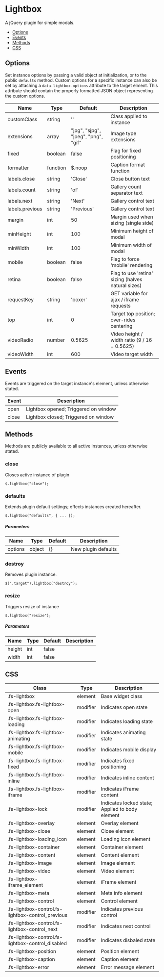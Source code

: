 # Lightbox

A jQuery plugin for simple modals.

* [Options](#options)
* [Events](#events)
* [Methods](#methods)
* [CSS](#css)

## Options

Set instance options by passing a valid object at initialization, or to the public `defaults` method. Custom options for a specific instance can also be set by attaching a `data-lightbox-options` attribute to the target elment. This attribute should contain the properly formatted JSON object representing the custom options.

| Name | Type | Default | Description |
| --- | --- | --- | --- |
| customClass | string | '' | Class applied to instance |
| extensions | array | "jpg", "sjpg", "jpeg", "png", "gif" | Image type extensions |
| fixed | boolean | false | Flag for fixed positioning |
| formatter | function | $.noop | Caption format function |
| labels.close | string | 'Close' | Close button text |
| labels.count | string | 'of' | Gallery count separator text |
| labels.next | string | 'Next' | Gallery control text |
| labels.previous | string | 'Previous' | Gallery control text |
| margin | int | 50 | Margin used when sizing (single side) |
| minHeight | int | 100 | Minimum height of modal |
| minWidth | int | 100 | Minimum width of modal |
| mobile | boolean | false | Flag to force 'mobile' rendering |
| retina | boolean | false | Flag to use 'retina' sizing (halves natural sizes) |
| requestKey | string | 'boxer' | GET variable for ajax / iframe requests |
| top | int | 0 | Target top position; over-rides centering |
| videoRadio | number | 0.5625 | Video height / width ratio (9 / 16 = 0.5625) |
| videoWidth | int | 600 | Video target width |

## Events

Events are triggered on the target instance's element, unless otherwise stated.

| Event | Description |
| --- | --- |
| open | Lightbox opened; Triggered on window |
| close | Lightbox closed; Triggered on window |

## Methods

Methods are publicly available to all active instances, unless otherwise stated.

### close

Closes active instance of plugin

```
$.lightbox("close");
```

### defaults

Extends plugin default settings; effects instances created hereafter.

```
$.lightbox("defaults", { ... });
```

##### Parameters

| Name | Type | Default | Description |
| --- | --- | --- | --- |
| options | object | {} | New plugin defaults |

### destroy

Removes plugin instance.

```
$(".target").lightbox("destroy");
```

### resize

Triggers resize of instance

```
$.lightbox("resize");
```

##### Parameters

| Name | Type | Default | Description |
| --- | --- | --- | --- |
| height | int | false |  | Target height or false to auto size |
| width | int | false |  | Target width or false to auto size |

## CSS

| Class | Type | Description |
| --- | --- | --- |
| .fs-lightbox | element | Base widget class |
| .fs-lightbox.fs-lightbox-open | modifier | Indicates open state |
| .fs-lightbox.fs-lightbox-loading | modifier | Indicates loading state |
| .fs-lightbox.fs-lightbox-animating | modifier | Indicates animating state |
| .fs-lightbox.fs-lightbox-mobile | modifier | Indicates mobile display |
| .fs-lightbox.fs-lightbox-fixed | modifier | Indicates fixed positioning |
| .fs-lightbox.fs-lightbox-inline | modifier | Indicates inline content |
| .fs-lightbox.fs-lightbox-iframe | modifier | Indicates iFrame content |
| .fs-lightbox-lock | modifier | Indicates locked state; Applied to body element |
| .fs-lightbox-overlay | element | Overlay element |
| .fs-lightbox-close | element | Close element |
| .fs-lightbox-loading_icon | element | Loading icon element |
| .fs-lightbox-container | element | Container element |
| .fs-lightbox-content | element | Content element |
| .fs-lightbox-image | element | Image element |
| .fs-lightbox-video | element | Video element |
| .fs-lightbox-iframe_element | element | iFrame element |
| .fs-lightbox-meta | element | Meta info element |
| .fs-lightbox-control | element | Control element |
| .fs-lightbox-control.fs-lightbox-control_previous | modifier | Indicates previous control |
| .fs-lightbox-control.fs-lightbox-control_next | modifier | Indicates next control |
| .fs-lightbox-control.fs-lightbox-control_disabled | modifier | Indicates disbaled state |
| .fs-lightbox-position | element | Position element |
| .fs-lightbox-caption | element | Caption element |
| .fs-lightbox-error | element | Error message element |

